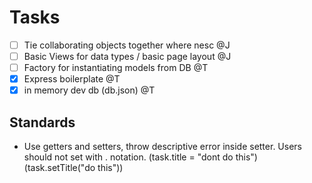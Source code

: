 # Tasks

- [ ] Tie collaborating objects together where nesc @J
- [ ] Basic Views for data types / basic page layout  @J
- [ ] Factory for instantiating models from DB @T
- [x] Express boilerplate @T
- [x] in memory dev db (db.json) @T

## Standards
- Use getters and setters, throw descriptive error inside setter. Users should not set with . notation. (task.title = "dont do this")(task.setTitle("do this"))

